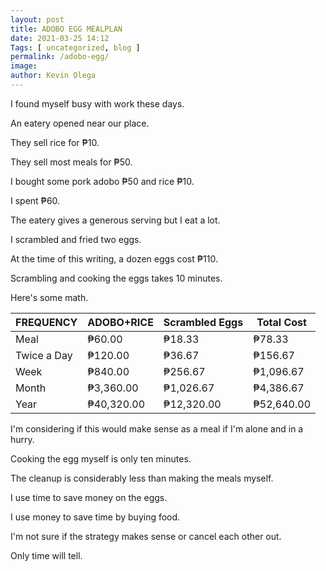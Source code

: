 ```yaml
--- 
layout: post 
title: ADOBO EGG MEALPLAN
date: 2021-03-25 14:12
Tags: [ uncategorized, blog ]
permalink: /adobo-egg/ 
image: 
author: Kevin Olega 
--- 
```

I found myself busy with work these days.

An eatery opened near our place.

They sell rice for ₱10.

They sell most meals for ₱50.

I bought some pork adobo ₱50 and rice ₱10.

I spent ₱60.

The eatery gives a generous serving but I eat a lot.

I scrambled and fried two eggs.

At the time of this writing, a dozen eggs cost ₱110.

Scrambling and cooking the eggs takes 10 minutes.

Here's some math.

| FREQUENCY   | ADOBO+RICE | Scrambled Eggs | Total Cost |
|-------------|------------|----------------|------------|
| Meal        |     ₱60.00 |         ₱18.33 |     ₱78.33 |
| Twice a Day |    ₱120.00 |         ₱36.67 |    ₱156.67 |
| Week        |    ₱840.00 |        ₱256.67 |  ₱1,096.67 |
| Month       |  ₱3,360.00 |      ₱1,026.67 |  ₱4,386.67 |
| Year        | ₱40,320.00 |     ₱12,320.00 | ₱52,640.00 |

I'm considering if this would make sense as a meal if I'm alone and in a hurry.

Cooking the egg myself is only ten minutes.

The cleanup is considerably less than making the meals myself.

I use time to save money on the eggs.

I use money to save time by buying food.

I'm not sure if the strategy makes sense or cancel each other out.

Only time will tell.
